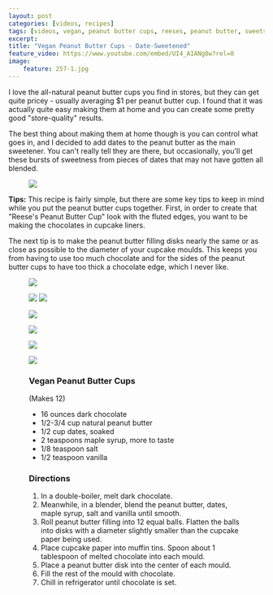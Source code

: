 ```yaml
---
layout: post
categories: [videos, recipes]
tags: [videos, vegan, peanut butter cups, reeses, peanut butter, sweets]
excerpt: 
title: "Vegan Peanut Butter Cups - Date-Sweetened"
feature_video: https://www.youtube.com/embed/UI4_AIANg8w?rel=0
image:
    feature: 257-1.jpg
---
```


I love the all-natural peanut butter cups you find in stores, but they can get quite pricey - usually averaging $1 per peanut butter cup.  I found that it was actually quite easy making them at home and you can create some pretty good "store-quality" results.  

The best thing about making them at home though is you can control what goes in, and I decided to add dates to the peanut butter as the main sweetener.  You can't really tell they are there, but occasionally, you'll get these bursts of sweetness from pieces of dates that may not have gotten all blended.


<figure>
    <img src="/images/257-2.jpg">
</figure> 

__Tips:__ This recipe is fairly simple, but there are some key tips to keep in mind while you put the peanut butter cups together.  First, in order to create that "Reese's Peanut Butter Cup" look with the fluted edges, you want to be making the chocolates in cupcake liners.

The next tip is to make the peanut butter filling disks nearly the same or as close as possible to the diameter of your cupcake moulds. This keeps you from having to use too much chocolate and for the sides of the peanut butter cups to have too thick a chocolate edge, which I never like.


<figure>
    <img src="/images/257-3.jpg">
</figure> 


<figure class="half">
<img src="/images/257-5.jpg">
<img src="/images/257-7.jpg">
</figure>



<figure>
    <img src="/images/257-4.jpg">
</figure> 

<figure>
    <img src="/images/257-9.jpg">
</figure> 

<figure>
    <img src="/images/257-10.jpg">
</figure> 

<figure>
    <img src="/images/257-1.jpg">
</figure> 

<figure class="ingredients" markdown="1">

### Vegan Peanut Butter Cups

(Makes 12)

- 16 ounces dark chocolate
- 1/2-3/4 cup natural peanut butter
- 1/2 cup dates, soaked
- 2 teaspoons maple syrup, more to taste
- 1/8 teaspoon salt
- 1/2 teaspoon vanilla

</figure>

<figure class="directions" markdown="1">

### Directions

1. In a double-boiler, melt dark chocolate.
2. Meanwhile, in a blender, blend the peanut butter, dates, maple syrup, salt and vanilla until smooth.
3. Roll peanut butter filling into 12 equal balls.  Flatten the balls into disks with a diameter slightly smaller than the cupcake paper being used.
4. Place cupcake paper into muffin tins.  Spoon about 1 tablespoon of melted chocolate into each mould.
5. Place a peanut butter disk into the center of each mould.
6. Fill the rest of the mould with chocolate.  
7. Chill in refrigerator until chocolate is set.
